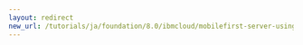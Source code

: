 ```yaml
---
layout: redirect
new_url: /tutorials/ja/foundation/8.0/ibmcloud/mobilefirst-server-using-scripts-lbp/
---
```

